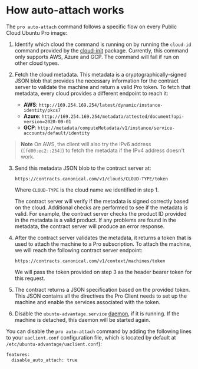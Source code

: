 # How auto-attach works

The `pro auto-attach` command follows a specific flow on every Public Cloud
Ubuntu Pro image:

1. Identify which cloud the command is running on by running the `cloud-id`
   command provided by the [cloud-init](https://cloudinit.readthedocs.io/en/latest/)
   package. Currently, this command only supports AWS, Azure and GCP. The
   command will fail if run on other cloud types.

2. Fetch the cloud metadata. This metadata is a cryptographically-signed JSON
   blob that provides the necessary information for the contract server to
   validate the machine and return a valid Pro token. To fetch that metadata,
   every cloud provides a different endpoint to reach it:

   * **AWS**: `http://169.254.169.254/latest/dynamic/instance-identity/pkcs7`
   * **Azure**: `http://169.254.169.254/metadata/attested/document?api-version=2020-09-01`
   * **GCP**: `http://metadata/computeMetadata/v1/instance/service-accounts/default/identity`

> **Note**
> On AWS, the client will also try the IPv6 address (`[fd00:ec2::254]`) to
> fetch the metadata if the IPv4 address doesn't work.

3. Send this metadata JSON blob to the contract server at:

   `https://contracts.canonical.com/v1/clouds/CLOUD-TYPE/token`

   Where `CLOUD-TYPE` is the cloud name we identified in step 1.

   The contract server will verify if the metadata is signed correctly based on
   the cloud. Additional checks are performed to see if the metadata is valid.
   For example, the contract server checks the product ID provided in the
   metadata is a valid product. If any problems are found in the metadata, the
   contract server will produce an error response.

4. After the contract server validates the metadata, it returns a token that is
   used to attach the machine to a Pro subscription. To attach the machine, we
   will reach the following contract server endpoint:

   `https://contracts.canonical.com/v1/context/machines/token`

   We will pass the token provided on step 3 as the header bearer token for
   this request.

5. The contract returns a JSON specification based on the provided token. This
   JSON contains all the directives the Pro Client needs to set up the machine
   and enable the services associated with the token.

6. Disable the `ubuntu-advantage.service` [daemon](systemd_units.md), if it is
   running. If the machine is detached, this daemon will be started again.

You can disable the `pro auto-attach` command by adding the following lines to
your `uaclient.conf` configuration file, which is located by default at
`/etc/ubuntu-advantage/uaclient.conf`):

```bash
features:
  disable_auto_attach: true
```
